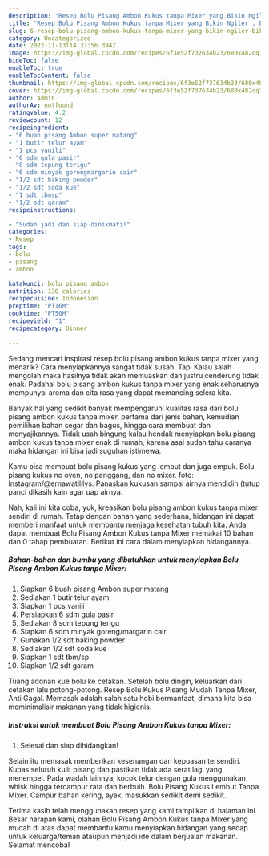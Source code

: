 ```yaml
---
description: "Resep Bolu Pisang Ambon Kukus tanpa Mixer yang Bikin Ngiler , Bikin Ngiler"
title: "Resep Bolu Pisang Ambon Kukus tanpa Mixer yang Bikin Ngiler , Bikin Ngiler"
slug: 6-resep-bolu-pisang-ambon-kukus-tanpa-mixer-yang-bikin-ngiler-bikin-ngiler
category: Uncategorized
date: 2022-11-13T14:33:56.394Z
image: https://img-global.cpcdn.com/recipes/6f3e52f737634b23/680x482cq70/bolu-pisang-ambon-kukus-tanpa-mixer-foto-resep-utama.jpg
hideToc: false
enableToc: true
enableTocContent: false
thumbnail: https://img-global.cpcdn.com/recipes/6f3e52f737634b23/680x482cq70/bolu-pisang-ambon-kukus-tanpa-mixer-foto-resep-utama.jpg
cover: https://img-global.cpcdn.com/recipes/6f3e52f737634b23/680x482cq70/bolu-pisang-ambon-kukus-tanpa-mixer-foto-resep-utama.jpg
author: Admin
authorAv: notfound
ratingvalue: 4.2
reviewcount: 12
recipeingredient:
- "6 buah pisang Ambon super matang"
- "1 butir telur ayam"
- "1 pcs vanili"
- "6 sdm gula pasir"
- "8 sdm tepung terigu"
- "6 sdm minyak gorengmargarin cair"
- "1/2 sdt baking powder"
- "1/2 sdt soda kue"
- "1 sdt tbmsp"
- "1/2 sdt garam"
recipeinstructions:

- "Sudah jadi dan siap dinikmati!"
categories:
- Resep
tags:
- bolu
- pisang
- ambon

katakunci: bolu pisang ambon 
nutrition: 136 calories
recipecuisine: Indonesian
preptime: "PT16M"
cooktime: "PT50M"
recipeyield: "1"
recipecategory: Dinner

---
```



Sedang mencari inspirasi resep bolu pisang ambon kukus tanpa mixer yang menarik? Cara menyiapkannya sangat tidak susah. Tapi Kalau salah mengolah maka hasilnya tidak akan memuaskan dan justru cenderung tidak enak. Padahal bolu pisang ambon kukus tanpa mixer yang enak seharusnya mempunyai aroma dan cita rasa yang dapat memancing selera kita.


Banyak hal yang sedikit banyak mempengaruhi kualitas rasa dari bolu pisang ambon kukus tanpa mixer, pertama dari jenis bahan, kemudian pemilihan bahan segar dan bagus, hingga cara membuat dan menyajikannya. Tidak usah bingung kalau hendak menyiapkan bolu pisang ambon kukus tanpa mixer enak di rumah, karena asal sudah tahu caranya maka hidangan ini bisa jadi suguhan istimewa.

Kamu bisa membuat bolu pisang kukus yang lembut dan juga empuk. Bolu pisang kukus no oven, no panggang, dan no mixer. foto: Instagram/@ernawatililys. Panaskan kukusan sampai airnya mendidih (tutup panci dikasih kain agar uap airnya.


Nah, kali ini kita coba, yuk, kreasikan bolu pisang ambon kukus tanpa mixer sendiri di rumah. Tetap dengan bahan yang sederhana, hidangan ini dapat memberi manfaat untuk membantu menjaga kesehatan tubuh kita. Anda dapat membuat Bolu Pisang Ambon Kukus tanpa Mixer memakai 10 bahan dan 0 tahap pembuatan. Berikut ini cara dalam menyiapkan hidangannya.

<!--inarticleads1-->

##### Bahan-bahan dan bumbu yang dibutuhkan untuk menyiapkan Bolu Pisang Ambon Kukus tanpa Mixer:

1. Siapkan 6 buah pisang Ambon super matang
1. Sediakan 1 butir telur ayam
1. Siapkan 1 pcs vanili
1. Persiapkan 6 sdm gula pasir
1. Sediakan 8 sdm tepung terigu
1. Siapkan 6 sdm minyak goreng/margarin cair
1. Gunakan 1/2 sdt baking powder
1. Sediakan 1/2 sdt soda kue
1. Siapkan 1 sdt tbm/sp
1. Siapkan 1/2 sdt garam


Tuang adonan kue bolu ke cetakan. Setelah bolu dingin, keluarkan dari cetakan lalu potong-potong. Resep Bolu Kukus Pisang Mudah Tanpa Mixer, Anti Gagal. Memasak adalah salah satu hobi bermanfaat, dimana kita bisa meminimalisir makanan yang tidak higienis. 

<!--inarticleads2-->

##### Instruksi untuk membuat Bolu Pisang Ambon Kukus tanpa Mixer:


1. Selesai dan siap dihidangkan!

Selain itu memasak memberikan kesenangan dan kepuasan tersendiri. Kupas seluruh kulit pisang dan pastikan tidak ada serat lagi yang menempel. Pada wadah lainnya, kocok telur dengan gula menggunakan whisk hingga tercampur rata dan berbuih. Bolu Pisang Kukus Lembut Tanpa Mixer. Campur bahan kering, ayak, masukkan sedikit demi sedikit. 

Terima kasih telah menggunakan resep yang kami tampilkan di halaman ini. Besar harapan kami, olahan Bolu Pisang Ambon Kukus tanpa Mixer yang mudah di atas dapat membantu kamu menyiapkan hidangan yang sedap untuk keluarga/teman ataupun menjadi ide dalam berjualan makanan. Selamat mencoba!
